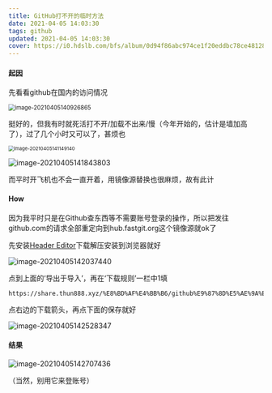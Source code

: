 ```yaml
---
title: GitHub打不开的临时方法
date: 2021-04-05 14:03:30
tags: github
updated: 2021-04-05 14:03:30
cover: https://i0.hdslb.com/bfs/album/0d94f86abc974ce1f20eddbc78ce48128abe2303.jpg@.webp
---
```


#### 起因

先看看github在国内的访问情况

<img src="https://cdn.jsdelivr.net/gh/thun888/tuku@master/img/image-20210405140926865.png" alt="image-20210405140926865" style="zoom:80%;" />

挺好的，但我有时就死活打不开/加载不出来/慢（今年开始的，估计是墙加高了），过了几个小时又可以了，甚烦也

<img src="https://cdn.jsdelivr.net/gh/thun888/tuku@master/img/image-20210405141149140.png" alt="image-20210405141149140" style="zoom:67%;" />

![image-20210405141843803](https://cdn.jsdelivr.net/gh/thun888/tuku@master/img/image-20210405141843803.png)

而平时开飞机也不会一直开着，用镜像源替换也很麻烦，故有此计

#### How

因为我平时只是在Github查东西等不需要账号登录的操作，所以把发往github.com的请求全部重定向到hub.fastgit.org这个镜像源就ok了

先安装[Header Editor](https://share.thun888.xyz/%E8%BD%AF%E4%BB%B6/HeaderEditor.zip)下载解压安装到浏览器就好

![image-20210405142037440](https://cdn.jsdelivr.net/gh/thun888/tuku@master/img/image-20210405142037440.png)

点到上面的‘导出于导入’，再在‘下载规则’一栏中1填

```url
https://share.thun888.xyz/%E8%BD%AF%E4%BB%B6/github%E9%87%8D%E5%AE%9A%E5%90%91.json
```

点右边的下载箭头，再点下面的保存就好

![image-20210405142528347](https://cdn.jsdelivr.net/gh/thun888/tuku@master/img/image-20210405142528347.png)

#### 结果

![image-20210405142707436](https://cdn.jsdelivr.net/gh/thun888/tuku@master/img/image-20210405142707436.png)

（当然，别用它来登账号）